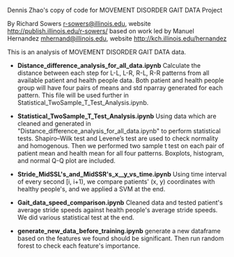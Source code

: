 Dennis Zhao's copy of code for MOVEMENT DISORDER GAIT DATA Project

By Richard Sowers <r-sowers@illinois.edu>, website
<http://publish.illinois.edu/r-sowers/>
based on work led by
Manuel Hernandez <mhernand@illinois.edu>, website
http://kch.illinois.edu/hernandez


This is an analysis of MOVEMENT DISORDER GAIT DATA data.

* **Distance_difference_analysis_for_all_data.ipynb** 
   Calculate the distance between each step for L-L, L-R, R-L, R-R patterns from all available patient and health people data. Both patient and health people group will have four pairs of means and std nparray generated for each pattern. This file will be used further in Statistical_TwoSample_T_Test_Analysis.ipynb.
   
* **Statistical_TwoSample_T_Test_Analysis.ipynb** 
   Using data which are cleaned and generated in "Distance_difference_analysis_for_all_data.ipynb" to perform statistical tests. Shapiro–Wilk test and Levene’s test are used to check normality and homogenous. Then we performed two sample t test on each pair of patient mean and health mean for all four patterns. Boxplots, histogram, and normal Q-Q plot are included. 
   
* **Stride_MidSSL's_and_MidSSR's_x__y_vs_time.ipynb** 
   Using time interval of every second [i, i+1), we compare patients' (x, y) coordinates with healthy people's, and we applied a SVM at the end. 
   
* **Gait_data_speed_comparison.ipynb** 
   Cleaned data and tested patient's average stride speeds against health people's average stride speeds. We did various statistical test at the end. 
   
* **generate_new_data_before_training.ipynb**
    generate a new dataframe based on the features we found should be significant. Then run random forest to check each feature's importance.
